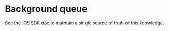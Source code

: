# Background queue

See [the iOS SDK doc](https://github.com/customerio/customerio-ios/blob/develop/docs/dev-notes/BACKGROUND-QUEUE.md)
to maintain a single source of truth of this knowledge. 